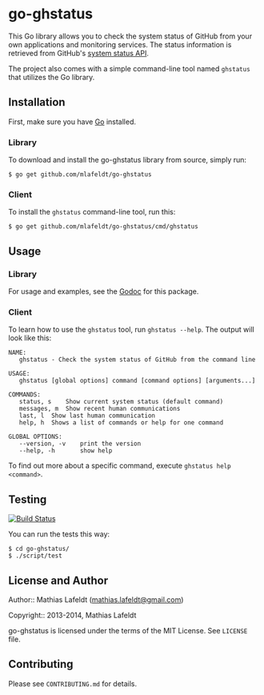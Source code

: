 go-ghstatus
===========

This Go library allows you to check the system status of GitHub from your own
applications and monitoring services. The status information is retrieved from
GitHub's [system status API].

The project also comes with a simple command-line tool named `ghstatus` that
utilizes the Go library.

## Installation

First, make sure you have [Go] installed.

### Library

To download and install the go-ghstatus library from source, simply run:

    $ go get github.com/mlafeldt/go-ghstatus

### Client

To install the `ghstatus` command-line tool, run this:

    $ go get github.com/mlafeldt/go-ghstatus/cmd/ghstatus

## Usage

### Library

For usage and examples, see the [Godoc] for this package.

### Client

To learn how to use the `ghstatus` tool, run `ghstatus --help`. The output will
look like this:

```
NAME:
   ghstatus - Check the system status of GitHub from the command line

USAGE:
   ghstatus [global options] command [command options] [arguments...]

COMMANDS:
   status, s	Show current system status (default command)
   messages, m	Show recent human communications
   last, l	Show last human communication
   help, h	Shows a list of commands or help for one command

GLOBAL OPTIONS:
   --version, -v	print the version
   --help, -h		show help
```

To find out more about a specific command, execute `ghstatus help <command>`.

## Testing

[![Build Status](https://travis-ci.org/mlafeldt/go-ghstatus.svg?branch=master)](https://travis-ci.org/mlafeldt/go-ghstatus)

You can run the tests this way:

    $ cd go-ghstatus/
    $ ./script/test

## License and Author

Author:: Mathias Lafeldt (<mathias.lafeldt@gmail.com>)

Copyright:: 2013-2014, Mathias Lafeldt

go-ghstatus is licensed under the terms of the MIT License. See `LICENSE` file.

## Contributing

Please see `CONTRIBUTING.md` for details.


[Go]: http://golang.org/doc/install
[Godoc]: http://godoc.org/github.com/mlafeldt/go-ghstatus
[system status API]: https://status.github.com/api
